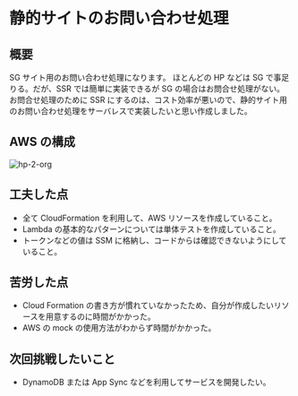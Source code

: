 # 静的サイトのお問い合わせ処理

## 概要

SG サイト用のお問い合わせ処理になります。
ほとんどの HP などは SG で事足りる。だが、SSR では簡単に実装できるが SG の場合はお問合せ処理がない。
お問合せ処理のために SSR にするのは、コスト効率が悪いので、静的サイト用のお問い合わせ処理をサーバレスで実装したいと思い作成しました。

## AWS の構成

![hp-2-org](https://github.com/Akiyoshi999/static-site-mail-server/assets/47466766/148eccae-707d-49c6-a486-212ff4535e9e)

## 工夫した点

- 全て CloudFormation を利用して、AWS リソースを作成していること。
- Lambda の基本的なパターンについては単体テストを作成していること。
- トークンなどの値は SSM に格納し、コードからは確認できないようにしていること。

## 苦労した点

- Cloud Formation の書き方が慣れていなかったため、自分が作成したいリソースを用意するのに時間がかかった。
- AWS の mock の使用方法がわからず時間がかかった。

## 次回挑戦したいこと

- DynamoDB または App Sync などを利用してサービスを開発したい。
